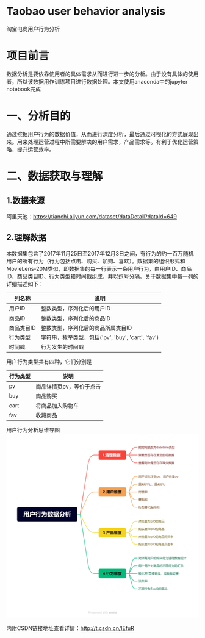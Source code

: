 # Taobao user behavior analysis
淘宝电商用户行为分析
​
# 项目前言
数据分析是要依靠使用者的具体需求从而进行进一步的分析。由于没有具体的使用者，所以该数据用作训练项目进行数据处理。本文使用anaconda中的jupyter notebook完成

# 一、分析目的
通过挖掘用户行为的数据价值，从而进行深度分析，最后通过可视化的方式展现出来。用来处理运营过程中所需要解决的用户需求，产品需求等。有利于优化运营策略，提升运营效率。

# 二、数据获取与理解
## 1.数据来源
阿里天池：https://tianchi.aliyun.com/dataset/dataDetail?dataId=649

## 2.理解数据
本数据集包含了2017年11月25日至2017年12月3日之间，有行为的约一百万随机用户的所有行为（行为包括点击、购买、加购、喜欢）。数据集的组织形式和MovieLens-20M类似，即数据集的每一行表示一条用户行为，由用户ID、商品ID、商品类目ID、行为类型和时间戳组成，并以逗号分隔。关于数据集中每一列的详细描述如下：

列名称|说明
-|-
用户ID|整数类型，序列化后的用户ID
商品ID|整数类型，序列化后的商品ID
商品类目ID|整数类型，序列化后的商品所属类目ID
行为类型|字符串，枚举类型，包括('pv', 'buy', 'cart', 'fav')
时间戳|行为发生的时间戳

用户行为类型共有四种，它们分别是

行为类型|说明
-|-
pv|商品详情页pv，等价于点击
buy|商品购买
cart|将商品加入购物车
fav|收藏商品

用户行为分析思维导图
![用户行为分析思维导图](https://github.com/sora0608/SoRA-/blob/main/%E7%94%A8%E6%88%B7%E8%A1%8C%E4%B8%BA%E6%95%B0%E6%8D%AE%E5%88%86%E6%9E%90.png)

内附CSDN链接地址查看详情：http://t.csdn.cn/IEfuR
